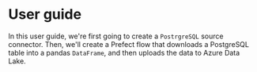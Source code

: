 # User guide

In this user guide, we're first going to create a `PostrgreSQL` source connector. Then, we'll create a Prefect flow that downloads a PostgreSQL table into a pandas `DataFrame`, and then uploads the data to Azure Data Lake.
